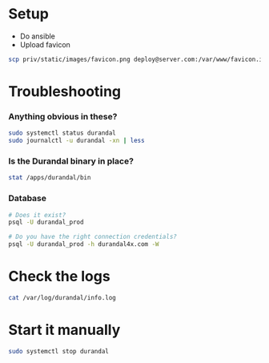 # Setup
- Do ansible
- Upload favicon
```sh
scp priv/static/images/favicon.png deploy@server.com:/var/www/favicon.ico
```


# Troubleshooting
### Anything obvious in these?
```sh
sudo systemctl status durandal
sudo journalctl -u durandal -xn | less
```

### Is the Durandal binary in place?
```sh
stat /apps/durandal/bin
```

### Database
```sh
# Does it exist?
psql -U durandal_prod

# Do you have the right connection credentials?
psql -U durandal_prod -h durandal4x.com -W
```

# Check the logs
```sh
cat /var/log/durandal/info.log
```

# Start it manually
```sh
sudo systemctl stop durandal

```
